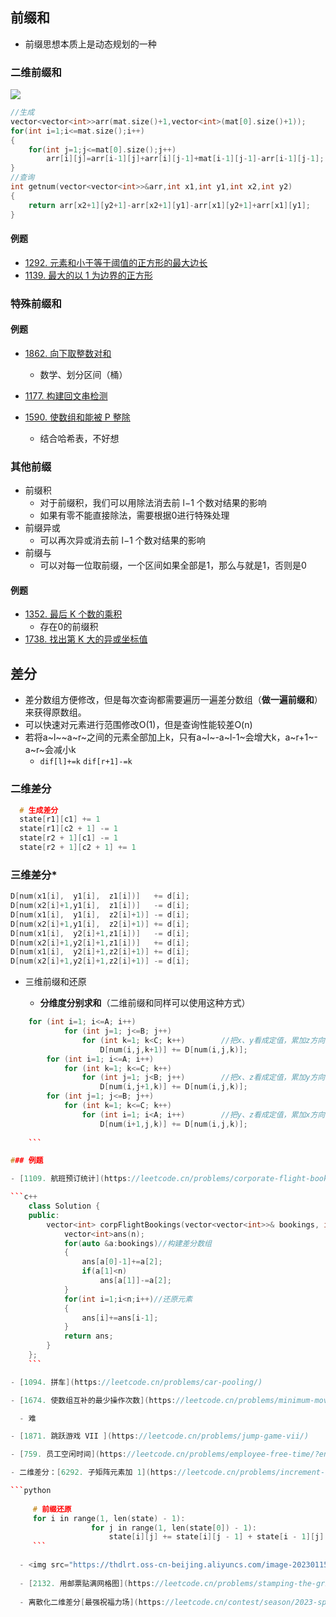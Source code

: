 ## 前缀和

- 前缀思想本质上是动态规划的一种

### 二维前缀和

![](https://thdlrt.oss-cn-beijing.aliyuncs.com/arr2.png)

```c++
//生成
vector<vector<int>>arr(mat.size()+1,vector<int>(mat[0].size()+1));
for(int i=1;i<=mat.size();i++)
{
    for(int j=1;j<=mat[0].size();j++)
        arr[i][j]=arr[i-1][j]+arr[i][j-1]+mat[i-1][j-1]-arr[i-1][j-1];
}
//查询
int getnum(vector<vector<int>>&arr,int x1,int y1,int x2,int y2)
{
    return arr[x2+1][y2+1]-arr[x2+1][y1]-arr[x1][y2+1]+arr[x1][y1];
}
```



#### 例题

- [1292. 元素和小于等于阈值的正方形的最大边长](https://leetcode.cn/problems/maximum-side-length-of-a-square-with-sum-less-than-or-equal-to-threshold/)
- [1139. 最大的以 1 为边界的正方形](https://leetcode.cn/problems/largest-1-bordered-square/)

### 特殊前缀和

####  例题

- [1862. 向下取整数对和](https://leetcode.cn/problems/sum-of-floored-pairs/)
  - 数学、划分区间（桶）

- [1177. 构建回文串检测](https://leetcode.cn/problems/can-make-palindrome-from-substring/)

- [1590. 使数组和能被 P 整除](https://leetcode.cn/problems/make-sum-divisible-by-p/description/)
  - 结合哈希表，不好想


###  其他前缀

- 前缀积
  - 对于前缀积，我们可以用除法消去前 l−1 个数对结果的影响
  - 如果有零不能直接除法，需要根据0进行特殊处理
- 前缀异或
  - 可以再次异或消去前 l−1 个数对结果的影响
- 前缀与
  - 可以对每一位取前缀，一个区间如果全部是1，那么与就是1，否则是0


#### 例题

- [1352. 最后 K 个数的乘积](https://leetcode.cn/problems/product-of-the-last-k-numbers/)
  - 存在0的前缀积
- [1738. 找出第 K 大的异或坐标值 ](https://leetcode.cn/problems/find-kth-largest-xor-coordinate-value/)

## 差分

- 差分数组方便修改，但是每次查询都需要遍历一遍差分数组（**做一遍前缀和**）来获得原数组。
- 可以快速对元素进行范围修改O(1)，但是查询性能较差O(n)
- 若将a~l~\~a~r~之间的元素全部加上k，只有a~l~-a~l-1~会增大k，a~r+1~-a~r~会减小k
  - `dif[l]+=k` `dif[r+1]-=k`

### 二维差分

```c++
  # 生成差分
  state[r1][c1] += 1
  state[r1][c2 + 1] -= 1
  state[r2 + 1][c1] -= 1
  state[r2 + 1][c2 + 1] += 1
```

### 三维差分*

```c++
D[num(x1[i],  y1[i],  z1[i])]   += d[i];
D[num(x2[i]+1,y1[i],  z1[i])]   -= d[i];
D[num(x1[i],  y1[i],  z2[i]+1)] -= d[i];
D[num(x2[i]+1,y1[i],  z2[i]+1)] += d[i];
D[num(x1[i],  y2[i]+1,z1[i])]   -= d[i];
D[num(x2[i]+1,y2[i]+1,z1[i])]   += d[i];
D[num(x1[i],  y2[i]+1,z2[i]+1)] += d[i];
D[num(x2[i]+1,y2[i]+1,z2[i]+1)] -= d[i];
```

- 三维前缀和还原

  - **分维度分别求和**（二维前缀和同样可以使用这种方式）

```c++
    for (int i=1; i<=A; i++)
            for (int j=1; j<=B; j++)
                for (int k=1; k<C; k++)        //把x、y看成定值，累加z方向
                    D[num(i,j,k+1)] += D[num(i,j,k)];
        for (int i=1; i<=A; i++)
            for (int k=1; k<=C; k++)
                for (int j=1; j<B; j++)        //把x、z看成定值，累加y方向
                    D[num(i,j+1,k)] += D[num(i,j,k)];
        for (int j=1; j<=B; j++)
            for (int k=1; k<=C; k++)
                for (int i=1; i<A; i++)        //把y、z看成定值，累加x方向
                    D[num(i+1,j,k)] += D[num(i,j,k)];
    
    ```

### 例题

- [1109. 航班预订统计](https://leetcode.cn/problems/corporate-flight-bookings/)

```c++
    class Solution {
    public:
        vector<int> corpFlightBookings(vector<vector<int>>& bookings, int n) {
            vector<int>ans(n);
            for(auto &a:bookings)//构建差分数组
            {
                ans[a[0]-1]+=a[2];
                if(a[1]<n)
                    ans[a[1]]-=a[2];
            }
            for(int i=1;i<n;i++)//还原元素
            {
                ans[i]+=ans[i-1];
            }
            return ans;
        }
    };
    ```

- [1094. 拼车](https://leetcode.cn/problems/car-pooling/)

- [1674. 使数组互补的最少操作次数](https://leetcode.cn/problems/minimum-moves-to-make-array-complementary/)

  - 难

- [1871. 跳跃游戏 VII ](https://leetcode.cn/problems/jump-game-vii/)

- [759. 员工空闲时间](https://leetcode.cn/problems/employee-free-time/?envType=study-plan&id=shu-ju-jie-gou-jin-jie&plan=data-structures&plan_progress=chpajx1)

- 二维差分：[6292. 子矩阵元素加 1](https://leetcode.cn/problems/increment-submatrices-by-one/)

```python
     
     # 前缀还原
     for i in range(1, len(state) - 1):
                  for j in range(1, len(state[0]) - 1):
                      state[i][j] += state[i][j - 1] + state[i - 1][j] - state[i - 1][j - 1]
     ```
    
  - <img src="https://thdlrt.oss-cn-beijing.aliyuncs.com/image-20230115135912562.png" alt="image-20230115135912562" style="zoom: 50%;" />
  
  - [2132. 用邮票贴满网格图](https://leetcode.cn/problems/stamping-the-grid/)
  
  - 离散化二维差分[最强祝福力场](https://leetcode.cn/contest/season/2023-spring/problems/xepqZ5/)
